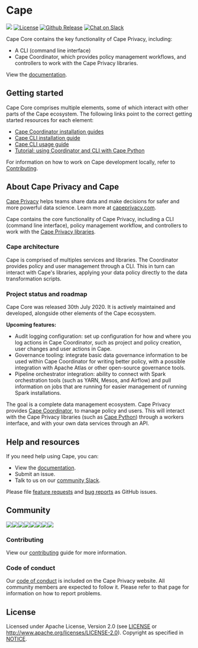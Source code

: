 # Cape

![](https://github.com/capeprivacy/cape/workflows/Main/badge.svg)
[![License](https://img.shields.io/badge/License-Apache%202.0-blue.svg)](https://opensource.org/licenses/Apache-2.0)
[![Github Release](https://img.shields.io/github/v/release/capeprivacy/cape.svg?logo=github)](https://github.com/capeprivacy/cape/releases/latest)
[![Chat on Slack](https://img.shields.io/badge/chat-on%20slack-7A5979.svg)](https://join.slack.com/t/capecommunity/shared_invite/zt-f8jeskkm-r9_FD0o4LkuQqhJSa~~IQA)

Cape Core contains the key functionality of Cape Privacy, including:

* A CLI (command line interface)
* Cape Coordinator, which provides policy management workflows, and controllers to work with the Cape Privacy libraries.

View the [documentation](https://docs.capeprivacy.com/cape-core/).

## Getting started

Cape Core comprises multiple elements, some of which interact with other parts of the Cape ecosystem. The following links point to the correct getting started resources for each element:

* [Cape Coordinator installation guides](https://docs.capeprivacy.com/cape-core/coordinator)
* [Cape CLI installation guide](https://docs.capeprivacy.com/cape-core/cli/installation/)
* [Cape CLI usage guide](https://docs.capeprivacy.com/cape-core/cli/usage/)
* [Tutorial: using Coordinator and CLI with Cape Python](https://docs.capeprivacy.com/libraries/cape-python/coordinator-quickstart/)

For information on how to work on Cape development locally, refer to [Contributing](./CONTRIBUTING.md).


## About Cape Privacy and Cape

[Cape Privacy](https://capeprivacy.com) helps teams share data and make decisions for safer and more powerful data science. Learn more at [capeprivacy.com](https://capeprivacy.com).

Cape contains the core functionality of Cape Privacy, including a CLI (command line interface), policy management workflow, and controllers to work with the [Cape Privacy libraries](https://docs.capeprivacy.com/libraries/).

### Cape architecture

Cape is comprised of multiples services and libraries. The Coordinator provides policy and user management through a CLI. This in turn can interact with Cape's libraries, applying your data policy directly to the data transformation scripts.

### Project status and roadmap

Cape Core was released 30th July 2020. It is actively maintained and developed, alongside other elements of the Cape ecosystem.

**Upcoming features:**

* Audit logging configuration: set up configuration for how and where you log actions in Cape Coordinator, such as project and policy creation, user changes and user actions in Cape.
* Governance tooling: integrate basic data governance information to be used within Cape Coordinator for writing better policy, with a possible integration with Apache Atlas or other open-source governance tools.
* Pipeline orchestrator integration: ability to connect with Spark orchestration tools (such as YARN, Mesos, and Airflow) and pull information on jobs that are running for easier management of running Spark installations.

The goal is a complete data management ecosystem. Cape Privacy provides [Cape Coordinator](https://docs.capeprivacy.com/cape-core/coordinator/), to manage policy and users. This will interact with the Cape Privacy libraries (such as [Cape Python](https://docs.capeprivacy.com/libraries/cape-python/)) through a workers interface, and with your own data services through an API.

## Help and resources

If you need help using Cape, you can:

* View the [documentation](https://docs.capeprivacy.com/).
* Submit an issue.
* Talk to us on our [community Slack](https://join.slack.com/t/capecommunity/shared_invite/zt-f8jeskkm-r9_FD0o4LkuQqhJSa~~IQA).

Please file [feature requests](https://github.com/capeprivacy/cape/issues/new?template=feature_request.md) and
[bug reports](https://github.com/capeprivacy/cape/issues/new?template=bug_report.md) as GitHub issues.

## Community

[![](https://sourcerer.io/fame/justin1121/capeprivacy/cape/images/0)](https://sourcerer.io/fame/justin1121/capeprivacy/cape/links/0)[![](https://sourcerer.io/fame/justin1121/capeprivacy/cape/images/1)](https://sourcerer.io/fame/justin1121/capeprivacy/cape/links/1)[![](https://sourcerer.io/fame/justin1121/capeprivacy/cape/images/2)](https://sourcerer.io/fame/justin1121/capeprivacy/cape/links/2)[![](https://sourcerer.io/fame/justin1121/capeprivacy/cape/images/3)](https://sourcerer.io/fame/justin1121/capeprivacy/cape/links/3)[![](https://sourcerer.io/fame/justin1121/capeprivacy/cape/images/4)](https://sourcerer.io/fame/justin1121/capeprivacy/cape/links/4)[![](https://sourcerer.io/fame/justin1121/capeprivacy/cape/images/5)](https://sourcerer.io/fame/justin1121/capeprivacy/cape/links/5)[![](https://sourcerer.io/fame/justin1121/capeprivacy/cape/images/6)](https://sourcerer.io/fame/justin1121/capeprivacy/cape/links/6)[![](https://sourcerer.io/fame/justin1121/capeprivacy/cape/images/7)](https://sourcerer.io/fame/justin1121/capeprivacy/cape/links/7)

### Contributing

View our [contributing](CONTRIBUTING.md) guide for more information.

### Code of conduct

Our [code of conduct](https://capeprivacy.com/conduct/) is included on the Cape Privacy website. All community members are expected to follow it. Please refer to that page for information on how to report problems.


## License

Licensed under Apache License, Version 2.0 (see [LICENSE](https://github.com/capeprivacy/cape/blob/master/LICENSE) or http://www.apache.org/licenses/LICENSE-2.0). Copyright as specified in [NOTICE](https://github.com/capeprivacy/cape/blob/master/NOTICE).
